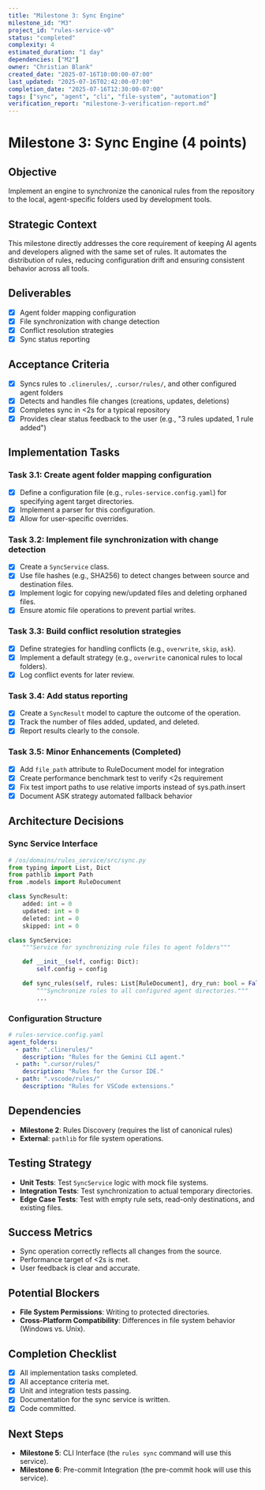 ```yaml
---
title: "Milestone 3: Sync Engine"
milestone_id: "M3"
project_id: "rules-service-v0"
status: "completed"
complexity: 4
estimated_duration: "1 day"
dependencies: ["M2"]
owner: "Christian Blank"
created_date: "2025-07-16T10:00:00-07:00"
last_updated: "2025-07-16T02:42:00-07:00"
completion_date: "2025-07-16T12:30:00-07:00"
tags: ["sync", "agent", "cli", "file-system", "automation"]
verification_report: "milestone-3-verification-report.md"
---
```


# **Milestone 3: Sync Engine (4 points)**

## **Objective**
Implement an engine to synchronize the canonical rules from the repository to the local, agent-specific folders used by development tools.

## **Strategic Context**
This milestone directly addresses the core requirement of keeping AI agents and developers aligned with the same set of rules. It automates the distribution of rules, reducing configuration drift and ensuring consistent behavior across all tools.

## **Deliverables**
- [x] Agent folder mapping configuration
- [x] File synchronization with change detection
- [x] Conflict resolution strategies
- [x] Sync status reporting

## **Acceptance Criteria**
- [x] Syncs rules to `.clinerules/`, `.cursor/rules/`, and other configured agent folders
- [x] Detects and handles file changes (creations, updates, deletions)
- [x] Completes sync in <2s for a typical repository
- [x] Provides clear status feedback to the user (e.g., "3 rules updated, 1 rule added")

## **Implementation Tasks**

### **Task 3.1: Create agent folder mapping configuration**
- [x] Define a configuration file (e.g., `rules-service.config.yaml`) for specifying agent target directories.
- [x] Implement a parser for this configuration.
- [x] Allow for user-specific overrides.

### **Task 3.2: Implement file synchronization with change detection**
- [x] Create a `SyncService` class.
- [x] Use file hashes (e.g., SHA256) to detect changes between source and destination files.
- [x] Implement logic for copying new/updated files and deleting orphaned files.
- [x] Ensure atomic file operations to prevent partial writes.

### **Task 3.3: Build conflict resolution strategies**
- [x] Define strategies for handling conflicts (e.g., `overwrite`, `skip`, `ask`).
- [x] Implement a default strategy (e.g., `overwrite` canonical rules to local folders).
- [x] Log conflict events for later review.

### **Task 3.4: Add status reporting**
- [x] Create a `SyncResult` model to capture the outcome of the operation.
- [x] Track the number of files added, updated, and deleted.
- [x] Report results clearly to the console.

### **Task 3.5: Minor Enhancements (Completed)**
- [x] Add `file_path` attribute to RuleDocument model for integration
- [x] Create performance benchmark test to verify <2s requirement
- [x] Fix test import paths to use relative imports instead of sys.path.insert
- [x] Document ASK strategy automated fallback behavior

## **Architecture Decisions**

### **Sync Service Interface**
```python
# /os/domains/rules_service/src/sync.py
from typing import List, Dict
from pathlib import Path
from .models import RuleDocument

class SyncResult:
    added: int = 0
    updated: int = 0
    deleted: int = 0
    skipped: int = 0

class SyncService:
    """Service for synchronizing rule files to agent folders"""

    def __init__(self, config: Dict):
        self.config = config

    def sync_rules(self, rules: List[RuleDocument], dry_run: bool = False) -> SyncResult:
        """Synchronize rules to all configured agent directories."""
        ...
```

### **Configuration Structure**
```yaml
# rules-service.config.yaml
agent_folders:
  - path: ".clinerules/"
    description: "Rules for the Gemini CLI agent."
  - path: ".cursor/rules/"
    description: "Rules for the Cursor IDE."
  - path: ".vscode/rules/"
    description: "Rules for VSCode extensions."
```

## **Dependencies**
- **Milestone 2**: Rules Discovery (requires the list of canonical rules)
- **External**: `pathlib` for file system operations.

## **Testing Strategy**
- **Unit Tests**: Test `SyncService` logic with mock file systems.
- **Integration Tests**: Test synchronization to actual temporary directories.
- **Edge Case Tests**: Test with empty rule sets, read-only destinations, and existing files.

## **Success Metrics**
- Sync operation correctly reflects all changes from the source.
- Performance target of <2s is met.
- User feedback is clear and accurate.

## **Potential Blockers**
- **File System Permissions**: Writing to protected directories.
- **Cross-Platform Compatibility**: Differences in file system behavior (Windows vs. Unix).

## **Completion Checklist**
- [x] All implementation tasks completed.
- [x] All acceptance criteria met.
- [x] Unit and integration tests passing.
- [x] Documentation for the sync service is written.
- [x] Code committed.

## **Next Steps**
- **Milestone 5**: CLI Interface (the `rules sync` command will use this service).
- **Milestone 6**: Pre-commit Integration (the pre-commit hook will use this service).
